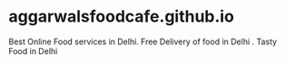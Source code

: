 # aggarwalsfoodcafe.github.io
Best Online Food services in Delhi. Free Delivery of food in Delhi . Tasty Food in Delhi
